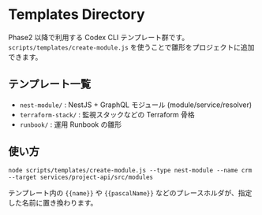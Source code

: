 # Templates Directory

Phase2 以降で利用する Codex CLI テンプレート群です。`scripts/templates/create-module.js` を使うことで雛形をプロジェクトに追加できます。

## テンプレート一覧
- `nest-module/` : NestJS + GraphQL モジュール (module/service/resolver)
- `terraform-stack/` : 監視スタックなどの Terraform 骨格
- `runbook/` : 運用 Runbook の雛形

## 使い方
```
node scripts/templates/create-module.js --type nest-module --name crm --target services/project-api/src/modules
```

テンプレート内の `{{name}}` や `{{pascalName}}` などのプレースホルダが、指定した名前に置き換わります。
